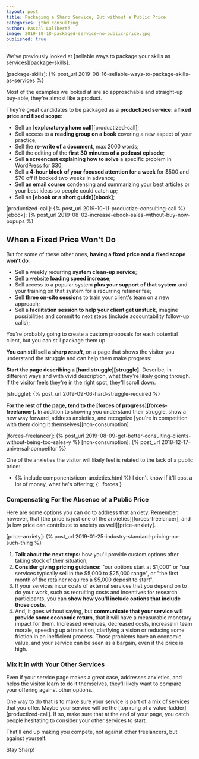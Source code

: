 ```yaml
---
layout: post
title: Packaging a Sharp Service, But without a Public Price
categories: jtbd consulting
author: Pascal Laliberté
image: 2019-10-18-packaged-service-no-public-price.jpg
published: true
---
```


We've previously looked at [sellable ways to package your skills as services][package-skills].

[package-skills]: {% post_url 2019-08-16-sellable-ways-to-package-skills-as-services %}

Most of the examples we looked at are so approachable and straight-up buy-able, they're almost like a product.

They're great candidates to be packaged as a **productized service: a fixed price and fixed scope**:

* Sell an [**exploratory phone call**][productized-call];
* Sell access to a **reading group on a book** covering a new aspect of your practice;
* Sell the **re-write of a document**, max 2000 words;
* Sell the editing of the **first 30 minutes of a podcast episode**;
* Sell **a screencast explaining how to solve** a specific problem in WordPress for $30;
* Sell a **4-hour block of your focused attention for a week** for $500 and $70 off if booked two weeks in advance;
* Sell **an email course** condensing and summarizing your best articles or your best ideas so people could catch up;
* Sell an **[ebook or a short guide][ebook]**;

[productized-call]: {% post_url 2019-10-11-productize-consulting-call %}
[ebook]: {% post_url 2019-08-02-increase-ebook-sales-without-buy-now-popups %}

## When a Fixed Price Won't Do

But for some of these other ones, **having a fixed price and a fixed scope won't do**.

* Sell a weekly recurring **system clean-up service**;
* Sell a website **loading speed increase**;
* Sell access to a popular system **plus your support of that system** and your training on that system for a recurring retainer fee;
* Sell **three on-site sessions** to train your client's team on a new approach;
* Sell a **facilitation session to help your client get unstuck**, imagine possibilities and commit to next steps (include accountability follow-up calls);

You're probably going to create a custom proposals for each potential client, but you can still package them up.

**You can still sell a sharp _result_**, on a page that shows the visitor you understand the struggle and can help them make progress:

**Start the page describing a [hard struggle][struggle].** Describe, in different ways and with vivid description, what they're likely going through. If the visitor feels they're in the right spot, they'll scroll down.

[struggle]: {% post_url 2019-09-06-hard-struggle-required %}

**For the rest of the page, tend to the [forces of progress][forces-freelancer].** In addition to showing you understand their struggle, show a new way forward, address anxieties, and recognize [you're in competition with them doing it themselves][non-consumption].

[forces-freelancer]: {% post_url 2019-08-09-get-better-consulting-clients-without-being-too-sales-y %}
[non-consumption]: {% post_url 2018-12-17-universal-competitor %}

One of the anxieties the visitor will likely feel is related to the lack of a public price:

* {% include components/icon-anxieties.html %} I don't know if it'll cost a lot of money, what he's offering;
{: .forces }

### Compensating For the Absence of a Public Price

Here are some options you can do to address that anxiety. Remember, however, that [the price is just one of the anxieties][forces-freelancer], and [a low price can contribute to anxiety as well][price-anxiety].

[price-anxiety]: {% post_url 2019-01-25-industry-standard-pricing-no-such-thing %}

1. **Talk about the next steps:** how you'll provide custom options after taking stock of their situation;
2. **Consider giving pricing guidance:** "our options start at $1,000" or "our services typically sell in the $5,000 to $25,000 range", or "the first month of the retainer requires a $5,000 deposit to start".
3. If your services incur costs of external services that you depend on to do your work, such as recruiting costs and incentives for research participants, you can **show how you'll include options that include those costs**.
4. And, it goes without saying, but **communicate that your service will provide some economic return**, that it will have a measurable monetary impact for them. Increased revenues, decreased costs, increase in team morale, speeding up a transition, clarifying a vision or reducing some friction in an inefficient process. Those problems have an economic value, and your service can be seen as a bargain, even if the price is high.

### Mix It in with Your Other Services

Even if your service page makes a great case, addresses anxieties, and helps the visitor learn to do it themselves, they'll likely want to compare your offering against other options.

One way to do that is to make sure your service is part of a mix of services that you offer. Maybe your service will be the [top rung of a value-ladder][productized-call]. If so, make sure that at the end of your page, you catch people hesitating to consider your other services to start.

That'll end up making you compete, not against other freelancers, but against yourself.

Stay Sharp!
